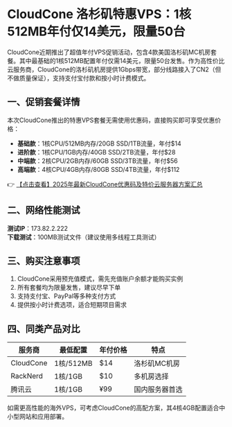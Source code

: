 # CloudCone 洛杉矶特惠VPS：1核512MB年付仅14美元，限量50台

CloudCone近期推出了超值年付VPS促销活动，包含4款美国洛杉矶MC机房套餐。其中最基础的1核512MB配置年付仅需14美元，限量50台发售。作为高性价比云服务商，CloudCone的洛杉矶机房提供1Gbps带宽，部分线路接入了CN2（但不做质量保证），支持支付宝付款和按小时计费模式。

## 一、促销套餐详情

本次CloudCone推出的特惠VPS套餐无需使用优惠码，直接购买即可享受优惠价格：

- **基础款**：1核CPU/512MB内存/20GB SSD/1TB流量，年付$14
- **进阶款**：1核CPU/1GB内存/40GB SSD/2TB流量，年付$28
- **中端款**：2核CPU/2GB内存/60GB SSD/3TB流量，年付$56
- **高端款**：4核CPU/4GB内存/80GB SSD/4TB流量，年付$112

👉 [【点击查看】2025年最新CloudCone优惠码及特价云服务器方案汇总](https://bit.ly/Cloudcone)

## 二、网络性能测试

**测试IP**：173.82.2.222  
**下载测试**：100MB测试文件（建议使用多线程工具测试）

## 三、购买注意事项

1. CloudCone采用预充值模式，需先充值账户余额才能购买实例
2. 所有套餐均为限量发售，建议尽早下单
3. 支持支付宝、PayPal等多种支付方式
4. 提供按小时计费选项，适合短期项目需求

## 四、同类产品对比

| 服务商   | 最低配置       | 年付价格 | 特点               |
|----------|----------------|----------|--------------------|
| CloudCone | 1核/512MB      | $14      | 洛杉矶MC机房       |
| RackNerd | 1核/1GB        | $10      | 多机房选择         |
| 腾讯云    | 1核/1GB        | ¥99      | 国内服务器首选     |

如需更高性能的海外VPS，可考虑CloudCone的高配方案，其4核4GB配置适合中小型网站和应用部署。